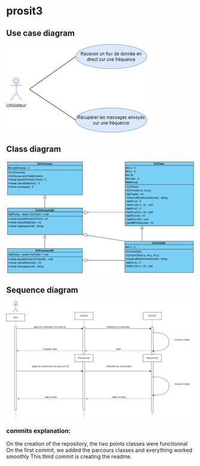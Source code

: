 # prosit3

## Use case diagram 

![Usecase diagram](diagrams/usecase.png)

## Class diagram

![Class diagram](diagrams/class_diagram.jpg)

## Sequence diagram

![Sequence diagram ](diagrams/diagram%20sequence.png)

### commits explanation:
On the creation of the repository, the two points classes were functionnal
On the first commit, we added the parcours classes and everything worked smoothly
This third commit is creating the readme.
